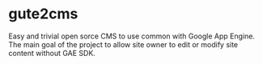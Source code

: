gute2cms
========

Easy and trivial open sorce CMS to use common with Google App Engine. The main goal of the project to allow site owner to edit or modify site content without GAE SDK.